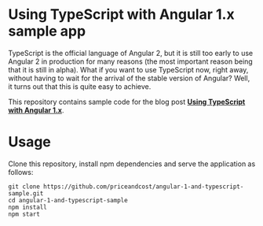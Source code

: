 # Using TypeScript with Angular 1.x sample app
TypeScript is the official language of Angular 2, but it is still too early to use Angular 2 in production for many reasons (the most important reason being that it is still in alpha). What if you want to use TypeScript now, right away, without having to wait for the arrival of the stable version of Angular? Well, it turns out that this is quite easy to achieve.

This repository contains sample code for the blog post **[Using TypeScript with Angular 1.x](http://blog.priceandcost.com/development/using-typescript-with-angular-1)**.

# Usage
Clone this repository, install npm dependencies and serve the application as follows:

```
git clone https://github.com/priceandcost/angular-1-and-typescript-sample.git
cd angular-1-and-typescript-sample
npm install
npm start
```
